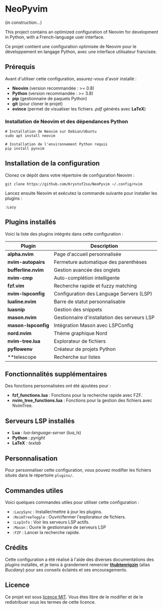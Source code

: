 # NeoPyvim

(in construction...)

This project contains an optimized configuration of Neovim for development in Python, with a French-language user interface.

Ce projet contient une configuration optimisée de Neovim pour le développement en langage Python, avec une interface utilisateur francisée.

## Prérequis

Avant d'utiliser cette configuration, assurez-vous d'avoir installé :

- **Neovim** (version recommandée : >= 0.8)
- **Python** (version recommandée : >= 3.8)
- **pip** (gestionnaire de paquets Python)
- **git** (pour cloner le projet)
- **evince** (permet de visualiser les fichiers *.pdf* générés avec **LaTeX**)

### Installation de Neovim et des dépendances Python

```shell
# Installation de Neovim sur Debian/Ubuntu
sudo apt install neovim

# Installation de l'environnement Python requis
pip install pynvim
```

## Installation de la configuration

Clonez ce dépôt dans votre répertoire de configuration Neovim :

```shell
git clone https://github.com/Krystof2so/NeoPyvim ~/.config/nvim
```

Lancez ensuite Neovim et exécutez la commande suivante pour installer les plugins :

```vim
:Lazy
```

## Plugins installés

Voici la liste des plugins intégrés dans cette configuration :

| Plugin               | Description                                      |
|----------------------|--------------------------------------------------|
| **alpha.nvim**       | Page d'accueil personnalisée                     |
| **nvim-autopairs**   | Fermeture automatique des parenthèses            |
| **bufferline.nvim**  | Gestion avancée des onglets                      |
| **nvim-cmp**         | Auto-complétion intelligente                     |
| **fzf.vim**          | Recherche rapide et fuzzy matching               |
| **nvim-lspconfig**   | Configuration des Language Servers (LSP)         |
| **lualine.nvim**     | Barre de statut personnalisable                  |
| **luasnip**          | Gestion des snippets                             |
| **mason.nvim**       | Gestionnaire d'installation des serveurs LSP     |
| **mason-lspconfig**  | Intégration Mason avec LSPConfig                 |
| **nord.nvim**        | Thème graphique Nord                             |
| **nvim-tree.lua**    | Explorateur de fichiers                          |
| **pyflowenv**        | Créateur de projets Python                       |
| **telescope          | Recherche sur listes                             |

## Fonctionnalités supplémentaires

Des fonctions personnalisées ont été ajoutées pour :

- **fzf_functions.lua** : Fonctions pour la recherche rapide avec FZF.
- **nvim_tree_functions.lua** : Fonctions pour la gestion des fichiers avec NvimTree.

## Serveurs LSP installés

- **Lua** : *lua-language-server* (*lua_ls*)
- **Python** : *pyright*
- **LaTeX** : *texlab*

## Personnalisation

Pour personnaliser cette configuration, vous pouvez modifier les fichiers situés dans le répertoire `plugins/`.

## Commandes utiles

Voici quelques commandes utiles pour utiliser cette configuration :

- `:LazySync` : Installer/mettre à jour les plugins.
- `:NvimTreeToggle` : Ouvrir/fermer l'explorateur de fichiers.
- `:LspInfo` : Voir les serveurs LSP actifs.
- `:Mason` : Ouvre le gestionnaire de serveurs LSP
- `:FZF` : Lancer la recherche rapide.

## Crédits

Cette configuration a été réalisé à l'aide des diverses documentations des *plugins* installés, et je tiens à grandement remercier **[thubtenrigzin](https://github.com/thubtenrigzin)** (alias *Bucdany*) pour ses conseils éclairés et ses encouragements.

## Licence

Ce projet est sous [licence MIT](https://mit-license.org/). Vous êtes libre de le modifier et de le redistribuer sous les termes de cette licence.



